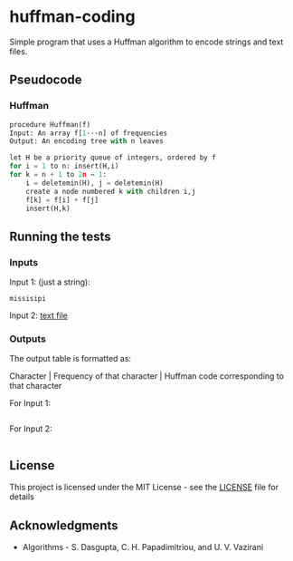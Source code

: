 # huffman-coding

Simple program that uses a Huffman algorithm to encode strings and text files.

## Pseudocode

### Huffman

```python
procedure Huffman(f)
Input: An array f[1···n] of frequencies
Output: An encoding tree with n leaves

let H be a priority queue of integers, ordered by f
for i = 1 to n: insert(H,i)
for k = n + 1 to 2n − 1:
    i = deletemin(H), j = deletemin(H)
    create a node numbered k with children i,j
    f[k] = f[i] + f[j]
    insert(H,k)
```

## Running the tests

### Inputs

Input 1: (just a string):

```
missisipi
```

Input 2: [text file](snark.txt)

### Outputs

The output table is formatted as:

Character | Frequency of that character | Huffman code corresponding to that character

For Input 1:
```

```

For Input 2:
```

```

## License

This project is licensed under the MIT License - see the [LICENSE](LICENSE) file for details

## Acknowledgments

* Algorithms - S. Dasgupta, C. H. Papadimitriou, and U. V. Vazirani
